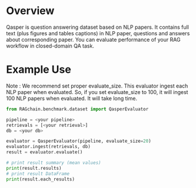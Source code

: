 # Overview

Qasper is question answering dataset based on NLP papers. It contains full text (plus figures and tables captions) in NLP paper, questions and answers about corresponding paper.
You can evaluate performance of your RAG workflow in closed-domain QA task. 

# Example Use
Note : We recommend set proper evaluate_size. This evaluator ingest each NLP paper when evaluated. 
So, if you set evaluate_size to 100, it will ingest 100 NLP papers when evaluated. It will take long time. 

```Python
from RAGchain.benchmark.dataset import QasperEvaluator

pipeline = <your pipeline>
retrievals = [<your retrieval>]
db = <your db>

evaluator = QasperEvaluator(pipeline, evaluate_size=20)
evaluator.ingest(retrievals, db)
result = evaluator.evaluate()

# print result summary (mean values)
print(result.results)
# print result DataFrame
print(result.each_results)
```
